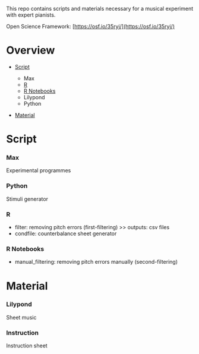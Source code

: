 This repo contains scripts and materials necessary for a musical experiment with expert pianists.

Open Science Framework: [https://osf.io/35ryj/](https://osf.io/35ryj/)

# Overview
- [Script](#script)
    + Max
    + [R](#R)
    + [R Notebooks](#R-Notebooks)
    + Lilypond
    + Python

- [Material](#material)


# Script

### Max
Experimental programmes

### Python
Stimuli generator

### R
- filter: removing pitch errors (first-filtering) >> outputs: csv files
- condfile: counterbalance sheet generator

### R Notebooks
- manual_filtering: removing pitch errors manually (second-filtering)

# Material
### Lilypond
Sheet music

### Instruction
Instruction sheet